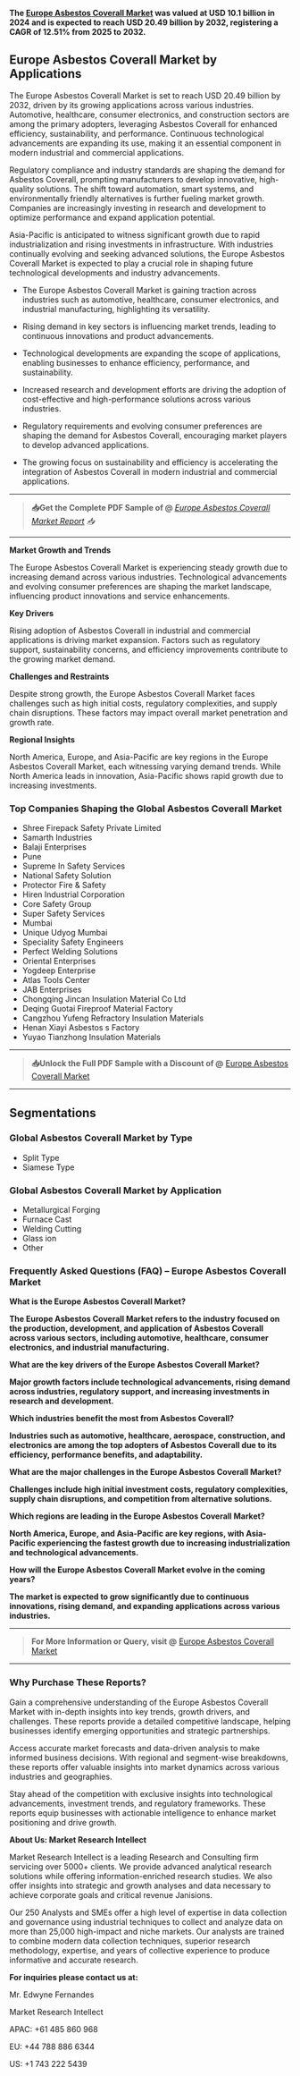 <p><strong>The <a href="https://www.marketresearchintellect.com/download-sample/?rid=964582&amp;utm_source=Pulse-April-Europe&amp;utm_medium=852">Europe Asbestos Coverall Market</a> was valued at USD 10.1 billion in 2024 and is expected to reach USD 20.49 billion by 2032, registering a CAGR of 12.51% from 2025 to 2032.</strong></p><h2>Europe Asbestos Coverall Market by Applications&nbsp;</h2><p><p>The Europe Asbestos Coverall Market is set to reach USD 20.49 billion by 2032, driven by its growing applications across various industries. Automotive, healthcare, consumer electronics, and construction sectors are among the primary adopters, leveraging Asbestos Coverall for enhanced efficiency, sustainability, and performance. Continuous technological advancements are expanding its use, making it an essential component in modern industrial and commercial applications.</p><p>Regulatory compliance and industry standards are shaping the demand for Asbestos Coverall, prompting manufacturers to develop innovative, high-quality solutions. The shift toward automation, smart systems, and environmentally friendly alternatives is further fueling market growth. Companies are increasingly investing in research and development to optimize performance and expand application potential.</p><p>Asia-Pacific is anticipated to witness significant growth due to rapid industrialization and rising investments in infrastructure. With industries continually evolving and seeking advanced solutions, the Europe Asbestos Coverall Market is expected to play a crucial role in shaping future technological developments and industry advancements.</p></p><ul><li><p>The Europe Asbestos Coverall Market is gaining traction across industries such as automotive, healthcare, consumer electronics, and industrial manufacturing, highlighting its versatility.</p></li><li><p>Rising demand in key sectors is influencing market trends, leading to continuous innovations and product advancements.</p></li><li><p>Technological developments are expanding the scope of applications, enabling businesses to enhance efficiency, performance, and sustainability.</p></li><li><p>Increased research and development efforts are driving the adoption of cost-effective and high-performance solutions across various industries.</p></li><li><p>Regulatory requirements and evolving consumer preferences are shaping the demand for Asbestos Coverall, encouraging market players to develop advanced applications.</p></li><li><p>The growing focus on sustainability and efficiency is accelerating the integration of Asbestos Coverall in modern industrial and commercial applications.</p></li></ul><hr /><blockquote><p><strong><span class="font-[700]">📥Get the Complete PDF Sample of @ </span></strong><em><span class="font-[700]"><a href="https://www.marketresearchintellect.com/download-sample/?rid=964582&amp;utm_source=Pulse-April-Europe&amp;utm_medium=852" target="_blank" data-tracking-control-name="article-ssr-frontend-pulse_little-text-block" data-tracking-will-navigate="" data-test-link="">Europe Asbestos Coverall Market Report</a>&nbsp;📥</span></em></p></blockquote><hr /><p class="" data-start="77" data-end="360"><strong data-start="77" data-end="105">Market Growth and Trends</strong></p><p class="" data-start="77" data-end="360">The Europe Asbestos Coverall Market is experiencing steady growth due to increasing demand across various industries. Technological advancements and evolving consumer preferences are shaping the market landscape, influencing product innovations and service enhancements.</p><p class="" data-start="362" data-end="606"><strong data-start="362" data-end="377">Key Drivers</strong></p><p class="" data-start="362" data-end="606">Rising adoption of Asbestos Coverall in industrial and commercial applications is driving market expansion. Factors such as regulatory support, sustainability concerns, and efficiency improvements contribute to the growing market demand.</p><p class="" data-start="608" data-end="849"><strong data-start="608" data-end="637">Challenges and Restraints</strong></p><p class="" data-start="608" data-end="849">Despite strong growth, the Europe Asbestos Coverall Market faces challenges such as high initial costs, regulatory complexities, and supply chain disruptions. These factors may impact overall market penetration and growth rate.</p><p class="" data-start="851" data-end="1095"><strong data-start="851" data-end="872">Regional Insights</strong></p><p class="" data-start="851" data-end="1095">North America, Europe, and Asia-Pacific are key regions in the Europe Asbestos Coverall Market, each witnessing varying demand trends. While North America leads in innovation, Asia-Pacific shows rapid growth due to increasing investments.</p><p><h3>Top Companies Shaping the Global Asbestos Coverall Market </h3><ul><li>Shree Firepack Safety Private Limited</li><li>Samarth Industries</li><li>Balaji Enterprises</li><li>Pune</li><li>Supreme In Safety Services</li><li>National Safety Solution</li><li>Protector Fire & Safety</li><li>Hiren Industrial Corporation</li><li>Core Safety Group</li><li>Super Safety Services</li><li>Mumbai</li><li>Unique Udyog Mumbai</li><li>Speciality Safety Engineers</li><li>Perfect Welding Solutions</li><li>Oriental Enterprises</li><li>Yogdeep Enterprise</li><li>Atlas Tools Center</li><li>JAB Enterprises</li><li>Chongqing Jincan Insulation Material Co Ltd</li><li>Deqing Guotai Fireproof Material Factory</li><li>Cangzhou Yufeng Refractory Insulation Materials</li><li>Henan Xiayi Asbestos s Factory</li><li>Yuyao Tianzhong Insulation Materials</li></ul></p><hr /><blockquote><p><strong>📥Unlock the Full PDF Sample with a Discount of @</strong> <a href="https://www.marketresearchintellect.com/ask-for-discount/?rid=964582&amp;utm_source=Pulse-April-Europe&amp;utm_medium=852">Europe Asbestos Coverall Market</a></p></blockquote><hr /><p><h2>Segmentations</h2><h3>Global Asbestos Coverall Market by Type</h3><ul><li>Split Type</li><li>Siamese Type</li></ul><h3>Global Asbestos Coverall Market by Application</h3><ul><li>Metallurgical Forging</li><li>Furnace Cast</li><li>Welding Cutting</li><li>Glass ion</li><li>Other</li></ul></p><h3><strong>Frequently Asked Questions (FAQ) &ndash; Europe Asbestos Coverall Market</strong></h3><p><strong>What is the Europe Asbestos Coverall Market?</strong></p><p><strong>The Europe Asbestos Coverall Market refers to the industry focused on the production, development, and application of Asbestos Coverall across various sectors, including automotive, healthcare, consumer electronics, and industrial manufacturing.</strong></p><p><strong>What are the key drivers of the Europe Asbestos Coverall Market?</strong></p><p><strong>Major growth factors include technological advancements, rising demand across industries, regulatory support, and increasing investments in research and development.</strong></p><p><strong>Which industries benefit the most from Asbestos Coverall?</strong></p><p><strong>Industries such as automotive, healthcare, aerospace, construction, and electronics are among the top adopters of Asbestos Coverall due to its efficiency, performance benefits, and adaptability.</strong></p><p><strong>What are the major challenges in the Europe Asbestos Coverall Market?</strong></p><p><strong>Challenges include high initial investment costs, regulatory complexities, supply chain disruptions, and competition from alternative solutions.</strong></p><p><strong>Which regions are leading in the Europe Asbestos Coverall Market?</strong></p><p><strong>North America, Europe, and Asia-Pacific are key regions, with Asia-Pacific experiencing the fastest growth due to increasing industrialization and technological advancements.</strong></p><p><strong>How will the Europe Asbestos Coverall Market evolve in the coming years?</strong></p><p><strong>The market is expected to grow significantly due to continuous innovations, rising demand, and expanding applications across various industries.</strong></p><hr /><blockquote><p><span class="font-[700]"><strong>For More Information or Query, visit&nbsp;@</strong>&nbsp;</span><span class="font-[700]"><a href="https://www.marketresearchintellect.com/product/global-asbestos-coverall-market/?utm_source=Linkedin&utm_medium=852" target="_blank" data-tracking-control-name="article-ssr-frontend-pulse_little-text-block" data-tracking-will-navigate="" data-test-link="">Europe Asbestos Coverall Market</a></span></p></blockquote><hr /><h3><strong data-start="0" data-end="31">Why Purchase These Reports?</strong></h3><p class="" data-start="35" data-end="297">Gain a comprehensive understanding of the Europe Asbestos Coverall Market with in-depth insights into key trends, growth drivers, and challenges. These reports provide a detailed competitive landscape, helping businesses identify emerging opportunities and strategic partnerships.</p><p class="" data-start="299" data-end="540">Access accurate market forecasts and data-driven analysis to make informed business decisions. With regional and segment-wise breakdowns, these reports offer valuable insights into market dynamics across various industries and geographies.</p><p class="" data-start="542" data-end="784">Stay ahead of the competition with exclusive insights into technological advancements, investment trends, and regulatory frameworks. These reports equip businesses with actionable intelligence to enhance market positioning and drive growth.</p><p><strong><span class="font-[700]">About Us: Market Research Intellect</span></strong></p><p><span class="">Market Research Intellect is a leading Research and Consulting firm servicing over 5000+ clients. We provide advanced analytical research solutions while offering information-enriched research studies.&nbsp;</span>We also offer insights into strategic and growth analyses and data necessary to achieve corporate goals and critical revenue Janisions.</p><p><span class="">Our 250 Analysts and SMEs offer a high level of expertise in data collection and governance using industrial techniques to collect and analyze data on more than 25,000 high-impact and niche markets. Our analysts are trained to combine modern data collection techniques, superior research methodology, expertise, and years of collective experience to produce informative and accurate research.</span></p><p><strong>For inquiries please contact us at:</strong></p><p>Mr. Edwyne Fernandes</p><p>Market Research Intellect</p><p>APAC: +61 485 860 968</p><p>EU: +44 788 886 6344</p><p>US: +1 743 222 5439</p>